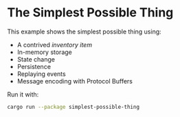 # The Simplest Possible Thing

This example shows the simplest possible thing using:

- A contrived _inventory item_
- In-memory storage
- State change
- Persistence
- Replaying events
- Message encoding with Protocol Buffers

Run it with:

```bash
cargo run --package simplest-possible-thing
```